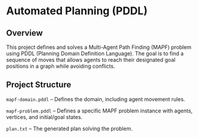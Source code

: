 # Automated Planning (PDDL)

## Overview

This project defines and solves a Multi-Agent Path Finding (MAPF) problem using PDDL (Planning Domain Definition Language). The goal is to find a sequence of moves that allows agents to reach their designated goal positions in a graph while avoiding conflicts.

## Project Structure

`mapf-domain.pddl` – Defines the domain, including agent movement rules.

`mapf-problem.pddl` – Defines a specific MAPF problem instance with agents, vertices, and initial/goal states.

`plan.txt` – The generated plan solving the problem.

